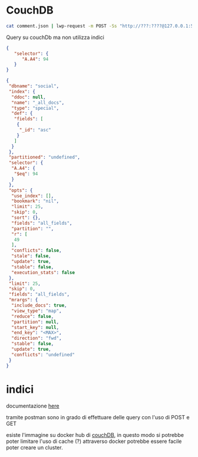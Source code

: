 # CouchDB

```sh
cat comment.json | lwp-request -m POST -Ss "http://???:????@127.0.0.1:5984/social" -c "application/json"
```

Query su couchDb ma non utilizza indici

```json
{
   "selector": {
      "A.A4": 94
   }
}

{
 "dbname": "social",
 "index": {
  "ddoc": null,
  "name": "_all_docs",
  "type": "special",
  "def": {
   "fields": [
    {
     "_id": "asc"
    }
   ]
  }
 },
 "partitioned": "undefined",
 "selector": {
  "A.A4": {
   "$eq": 94
  }
 },
 "opts": {
  "use_index": [],
  "bookmark": "nil",
  "limit": 25,
  "skip": 0,
  "sort": {},
  "fields": "all_fields",
  "partition": "",
  "r": [
   49
  ],
  "conflicts": false,
  "stale": false,
  "update": true,
  "stable": false,
  "execution_stats": false
 },
 "limit": 25,
 "skip": 0,
 "fields": "all_fields",
 "mrargs": {
  "include_docs": true,
  "view_type": "map",
  "reduce": false,
  "partition": null,
  "start_key": null,
  "end_key": "<MAX>",
  "direction": "fwd",
  "stable": false,
  "update": true,
  "conflicts": "undefined"
 }
}
```

# indici

documentazione [here](https://docs.couchdb.org/en/latest/api/database/find.html#post--db-_index)

tramite postman sono in grado di effettuare delle query con l'uso di POST e GET

esiste l'immagine su docker hub di [couchDB](https://hub.docker.com/_/couchdb), in questo modo si potrebbe poter limitare l'uso di cache (?)
attraverso docker potrebbe essere facile poter creare un cluster.
